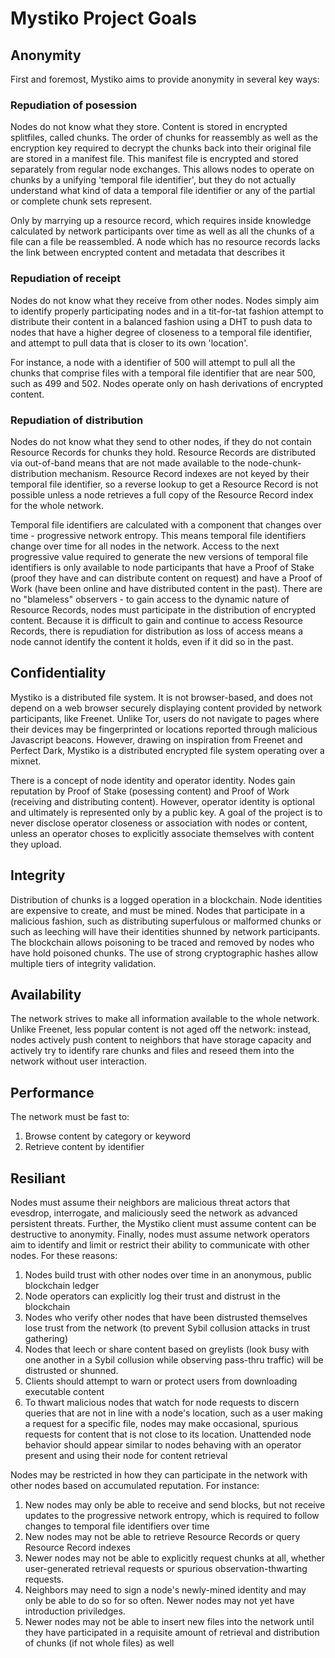 # Mystiko Project Goals

## Anonymity

First and foremost, Mystiko aims to provide anonymity in several key ways:

### Repudiation of posession

Nodes do not know what they store.  Content is stored in encrypted splitfiles, called chunks.
The order of chunks for reassembly as well as the encryption key required to decrypt the
chunks back into their original file are stored in a manifest file.  This manifest file
is encrypted and stored separately from regular node exchanges.  This allows nodes to operate
on chunks by a unifying 'temporal file identifier', but they do not actually understand what
kind of data a temporal file identifier or any of the partial or complete chunk sets represent.

Only by marrying up a resource record, which requires inside knowledge calculated by network
participants over time as well as all the chunks of a file can a file be reassembled.
A node which has no resource records lacks the link between encrypted content and metadata
that describes it

### Repudiation of receipt

Nodes do not know what they receive from other nodes.  Nodes simply aim to identify properly
participating nodes and in a tit-for-tat fashion attempt to distribute their content in a
balanced fashion using a DHT to push data to nodes that have a higher degree of closeness
to a temporal file identifier, and attempt to pull data that is closer to its own 'location'.

For instance, a node with a identifier of 500 will attempt to pull all the chunks that
comprise files with a temporal file identifier that are near 500, such as 499 and 502.
Nodes operate only on hash derivations of encrypted content.

### Repudiation of distribution

Nodes do not know what they send to other nodes, if they do not contain Resource Records
for chunks they hold.  Resource Records are distributed via out-of-band means that are not
made available to the node-chunk-distribution mechanism.  Resource Record indexes are not
keyed by their temporal file identifier, so a reverse lookup to get a Resource Record
is not possible unless a node retrieves a full copy of the Resource Record index for the
whole network.

Temporal file identifiers are calculated with a component that changes over time -
progressive network entropy.  This means temporal file identifiers change over time for
all nodes in the network.  Access to the next progressive value required to generate
the new versions of temporal file identifiers is only available to node participants that
have a Proof of Stake (proof they have and can distribute content on request) and have
a Proof of Work (have been online and have distributed content in the past).  There are
no "blameless" observers - to gain access to the dynamic nature of Resource Records,
nodes must participate in the distribution of encrypted content.  Because it is
difficult to gain and continue to access Resource Records, there is repudiation
for distribution as loss of access means a node cannot identify the content it holds,
even if it did so in the past.

## Confidentiality

Mystiko is a distributed file system.  It is not browser-based, and does not depend on
a web browser securely displaying content provided by network participants, like
Freenet.  Unlike Tor, users do not navigate to pages where their devices may be
fingerprinted or locations reported through malicious Javascript beacons.  However,
drawing on inspiration from Freenet and Perfect Dark, Mystiko is a distributed encrypted
file system operating over a mixnet.

There is a concept of node identity and operator identity.  Nodes gain reputation by
Proof of Stake (posessing content) and Proof of Work (receiving and distributing content).
However, operator identity is optional and ultimately is represented only by a public key.
A goal of the project is to never disclose operator closeness or association with nodes
or content, unless an operator choses to explicitly associate themselves with content
they upload.

## Integrity

Distribution of chunks is a logged operation in a blockchain.  Node identities are
expensive to create, and must be mined.  Nodes that participate in a malicious fashion,
such as distributing superfulous or malformed chunks or such as leeching will have their
identities shunned by network participants.  The blockchain allows poisoning to be traced
and removed by nodes who have hold poisoned chunks.  The use of strong cryptographic hashes
allow multiple tiers of integrity validation.

## Availability

The network strives to make all information available to the whole network.  Unlike Freenet,
less popular content is not aged off the network: instead, nodes actively push content to
neighbors that have storage capacity and actively try to identify rare chunks and files and
reseed them into the network without user interaction.

## Performance

The network must be fast to:

1. Browse content by category or keyword
2. Retrieve content by identifier

## Resiliant 

Nodes must assume their neighbors are malicious threat actors that evesdrop, interrogate,
and maliciously seed the network as advanced persistent threats.  Further, the Mystiko
client must assume content can be destructive to anonymity.  Finally, nodes must assume
network operators aim to identify and limit or restrict their ability to communicate with
other nodes.  For these reasons:

1. Nodes build trust with other nodes over time in an anonymous, public blockchain ledger
2. Node operators can explicitly log their trust and distrust in the blockchain
3. Nodes who verify other nodes that have been distrusted themselves lose trust from the
   network (to prevent Sybil collusion attacks in trust gathering)
4. Nodes that leech or share content based on greylists (look busy with one another in a
   Sybil collusion while observing pass-thru traffic) will be distrusted or shunned.
5. Clients should attempt to warn or protect users from downloading executable content
6. To thwart malicious nodes that watch for node requests to discern queries that are not
   in line with a node's location, such as a user making a request for a specific file,
   nodes may make occasional, spurious requests for content that is not close to its
   location.  Unattended node behavior should appear similar to nodes behaving with an
   operator present and using their node for content retrieval 

Nodes may be restricted in how they can participate in the network with other nodes based
on accumulated reputation.  For instance:

1. New nodes may only be able to receive and send blocks, but not receive updates to the
   progressive network entropy, which is required to follow changes to temporal file
   identifiers over time
2. New nodes may not be able to retrieve Resource Records or query Resource Record indexes
3. Newer nodes may not be able to explicitly request chunks at all, whether user-generated
   retrieval requests or spurious observation-thwarting requests.
4. Neighbors may need to sign a node's newly-mined identity and may only be able to do
   so for so often.  Newer nodes may not yet have introduction priviledges.
5. Newer nodes may not be able to insert new files into the network until they have
   participated in a requisite amount of retrieval and distribution of chunks (if not
   whole files) as well

